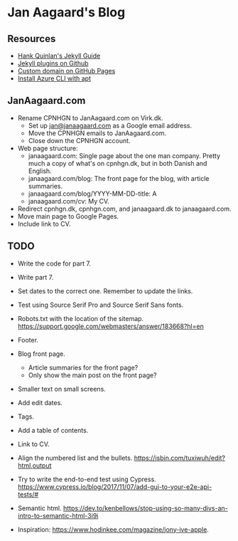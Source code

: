 # Jan Aagaard's Blog

## Resources

- [Hank Quinlan's Jekyll Guide](http://jmcglone.com/guides/github-pages/)
- [Jekyll plugins on Github](https://help.github.com/en/articles/configuring-jekyll-plugins)
- [Custom domain on GitHub Pages](https://help.github.com/en/articles/using-a-custom-domain-with-github-pages)
- [Install Azure CLI with apt](https://docs.microsoft.com/en-us/cli/azure/install-azure-cli-apt?view=azure-cli-latest)

## JanAagaard.com

- Rename CPNHGN to JanAagaard.com on Virk.dk.
  - Set up jan@janaagaard.com as a Google email address.
  - Move the CPNHGN emails to JanAagaard.com.
  - Close down the CPNHGN account.
- Web page structure:
  - janaagaard.com: Single page about the one man company. Pretty much a copy of what's on cpnhgn.dk, but in both Danish and English.
  - janaagaard.com/blog: The front page for the blog, with article summaries.
  - janaagaard.com/blog/YYYY-MM-DD-title: A
  - janaagaard.com/cv: My CV.
- Redirect cpnhgn.dk, cpnhgn.com, and janaagaard.dk to janaagaard.com.
- Move main page to Google Pages.
- Include link to CV.

## TODO

- Write the code for part 7.
- Write part 7.
- Set dates to the correct one. Remember to update the links.
- Test using Source Serif Pro and Source Serif Sans fonts.
- Robots.txt with the location of the sitemap. <https://support.google.com/webmasters/answer/183668?hl=en>
- Footer.
- Blog front page.

  - Article summaries for the front page?
  - Only show the main post on the front page?

- Smaller text on small screens.
- Add edit dates.
- Tags.
- Add a table of contents.
- Link to CV.
- Align the numbered list and the bullets. <https://jsbin.com/tuxiwuh/edit?html,output>
- Try to write the end-to-end test using Cypress. <https://www.cypress.io/blog/2017/11/07/add-gui-to-your-e2e-api-tests/#>
- Semantic html. <https://dev.to/kenbellows/stop-using-so-many-divs-an-intro-to-semantic-html-3i9i>
- Inspiration: <https://www.hodinkee.com/magazine/jony-ive-apple>.
